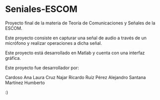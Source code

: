 # Seniales-ESCOM
Proyecto final de la materia de Teoría de Comunicaciones y Señales de la ESCOM.

Este proyecto consiste en capturar una señal de audio a través de un micrófono y realizar operaciones a dicha señal.

Este proyecto está desarrollado en Matlab y cuenta con una interfaz gráfica.

Este proyecto fue desarrollador por:

Cardoso Ana Laura
Cruz Najar Ricardo
Ruíz Pérez Alejandro
Santana Martínez Humberto

:) 
